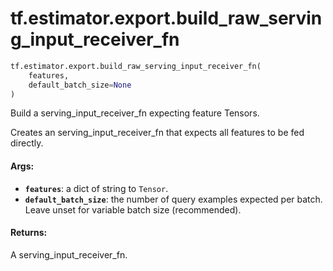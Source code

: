 <div itemscope itemtype="http://developers.google.com/ReferenceObject">
<meta itemprop="name" content="tf.estimator.export.build_raw_serving_input_receiver_fn" />
<meta itemprop="path" content="Stable" />
</div>

# tf.estimator.export.build_raw_serving_input_receiver_fn

``` python
tf.estimator.export.build_raw_serving_input_receiver_fn(
    features,
    default_batch_size=None
)
```

Build a serving_input_receiver_fn expecting feature Tensors.

Creates an serving_input_receiver_fn that expects all features to be fed
directly.

#### Args:

* <b>`features`</b>: a dict of string to `Tensor`.
* <b>`default_batch_size`</b>: the number of query examples expected per batch.
      Leave unset for variable batch size (recommended).


#### Returns:

A serving_input_receiver_fn.